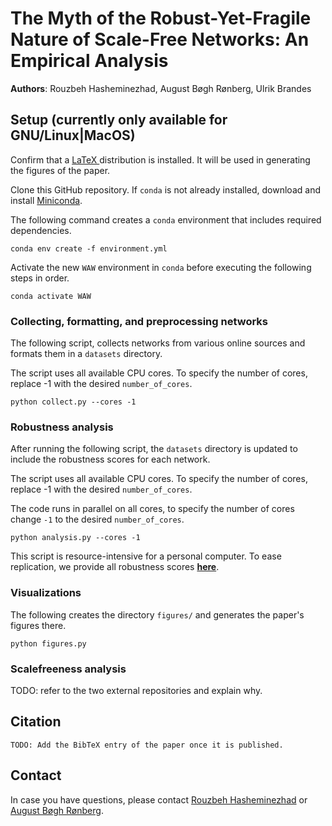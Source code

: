 # The Myth of the Robust-Yet-Fragile Nature of Scale-Free Networks: An Empirical Analysis

**Authors**: Rouzbeh Hasheminezhad, August Bøgh Rønberg, Ulrik Brandes

## Setup (currently only available for GNU/Linux|MacOS)
Confirm that a [LaTeX ](https://www.latex-project.org/get/) distribution is installed. It will be used in generating the figures of the paper.

Clone this GitHub repository. If `conda` is not already installed, download and
install [Miniconda](https://docs.conda.io/en/latest/miniconda.html#).

The following command creates a `conda` environment that includes required
dependencies.

```
conda env create -f environment.yml
```

Activate the new `WAW` environment in `conda` before executing the following steps in order.

```
conda activate WAW
```

### Collecting, formatting, and preprocessing networks
The following script, collects networks from various online sources and formats them in a `datasets` directory. 

The script uses all available CPU cores. To specify the number of cores, replace -1 with the desired `number_of_cores`.

```
python collect.py --cores -1
```

### Robustness analysis
After running the following script, the `datasets` directory is updated to include the robustness scores for each network.

The script uses all available CPU cores. To specify the number of cores, replace -1 with the desired `number_of_cores`.


The code runs in parallel on all cores, to specify the number of cores change
`-1` to the desired `number_of_cores`.

```
python analysis.py --cores -1
```
This script is resource-intensive for a personal computer.  To ease replication, we provide all robustness scores [**here**](https://polybox.ethz.ch/index.php/s/qymJQoRMYMYPAvN).
### Visualizations
The following creates the directory `figures/` and generates the paper's figures there.
```
python figures.py
```
### Scalefreeness analysis
TODO: refer to the two external repositories and explain why.
## Citation
```
TODO: Add the BibTeX entry of the paper once it is published.

```
## Contact
In case you have questions, please contact [Rouzbeh Hasheminezhad](mailto:shashemi@ethz.ch) or [August Bøgh Rønberg](mailto:ronberga@ethz.ch).